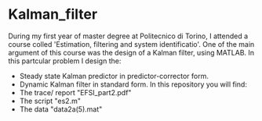# Kalman_filter
During my first year of master degree at Politecnico di Torino, I attended a course colled 'Estimation, filtering and system identificatio'. One of the main argument of this course was the design of a Kalman filter, using MATLAB.
In this partcular problem I design the:
- Steady state Kalman predictor in predictor-corrector form.
- Dynamic Kalman filter in standard form. 
In this repository you will find:
- The trace/ report "EFSI_part2.pdf"
- The script "es2.m"
- The data "data2a(5).mat"
